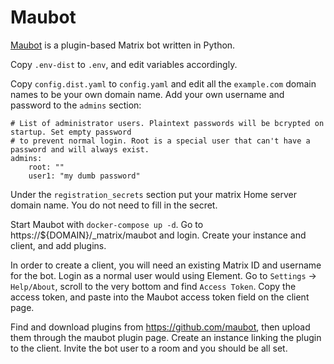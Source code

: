 # Maubot

[Maubot](https://github.com/maubot/maubot#readme) is a plugin-based Matrix bot
written in Python.

Copy `.env-dist` to `.env`, and edit variables accordingly.

Copy `config.dist.yaml` to `config.yaml` and edit all the `example.com` domain
names to be your own domain name. Add your own username and password to the
`admins` section:

```
# List of administrator users. Plaintext passwords will be bcrypted on startup. Set empty password
# to prevent normal login. Root is a special user that can't have a password and will always exist.
admins:
    root: ""
    user1: "my dumb password"
```

Under the `registration_secrets` section put your matrix Home server domain
name. You do not need to fill in the secret.

Start Maubot with `docker-compose up -d`. Go to https://${DOMAIN}/_matrix/maubot
and login. Create your instance and client, and add plugins.

In order to create a client, you will need an existing Matrix ID and username
for the bot. Login as a normal user would using Element. Go to `Settings` ->
`Help/About`, scroll to the very bottom and find `Access Token`. Copy the access
token, and paste into the Maubot access token field on the client page.

Find and download plugins from https://github.com/maubot, then upload them
through the maubot plugin page. Create an instance linking the plugin to the
client. Invite the bot user to a room and you should be all set.
